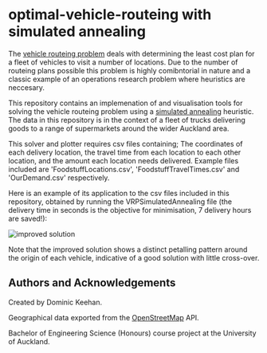 # optimal-vehicle-routeing with simulated annealing
The [vehicle routeing problem](https://en.wikipedia.org/wiki/Vehicle_routing_problem) deals with determining the least cost plan for a fleet of vehicles to visit a number of locations. Due to the number of routeing plans possible this problem is highly comibntorial in nature and a classic example of an operations research problem where heuristics are neccesary.

This repository contains an implemenation of and visualisation tools for solving the vehicle routeing problem using a [simulated annealing](https://en.wikipedia.org/wiki/Simulated_annealing) heuristic. The data in this repository is in the context of a fleet of trucks delivering goods to a range of supermarkets around the wider Auckland area.


This solver and plotter requires csv files containing; The coordinates of each delivery location, the travel time from each location to each other location, and the amount each location needs delivered. Example files included are 'FoodstuffLocations.csv', 'FoodstuffTravelTimes.csv' and 'OurDemand.csv' respectively.

Here is an example of its application to the csv files included in this repository, obtained by running the VRPSimulatedAnnealing file (the delivery time in seconds is the objective for minimisation, 7 delivery hours are saved!):

![improved solution](Networks.png)

Note that the improved solution shows a distinct petalling pattern around the origin of each vehicle, indicative of a good solution with little cross-over.

## Authors and Acknowledgements
Created by Dominic Keehan.

Geographical data exported from the [OpenStreetMap](https://www.openstreetmap.org/) API.

Bachelor of Engineering Science (Honours) course project at the University of Auckland.

